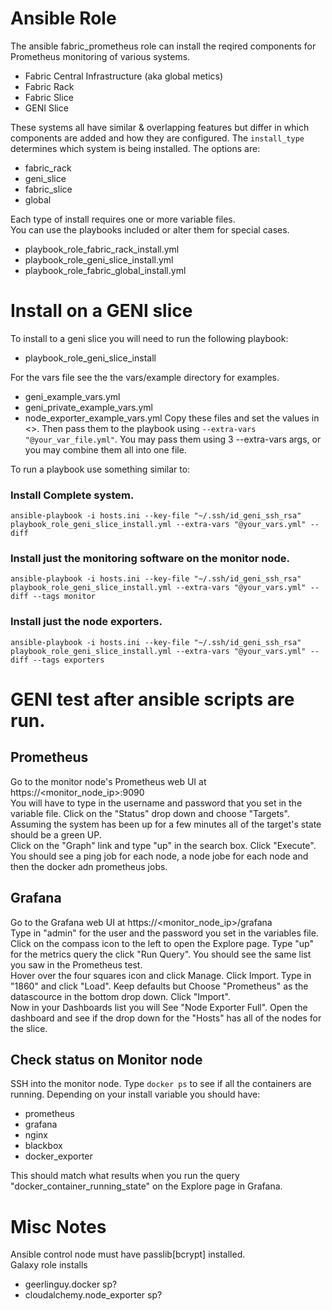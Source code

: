 # Ansible Role
The ansible fabric_prometheus role can install the reqired components for Prometheus monitoring of various systems.
* Fabric Central Infrastructure (aka global metics)
* Fabric Rack
* Fabric Slice
* GENI Slice

These systems all have similar & overlapping features but differ in which components are added and how they are configured.
The `install_type` determines which system is being installed. The options are:
* fabric_rack
* geni_slice
* fabric_slice
* global

Each type of install requires one or more variable files.  
You can use the playbooks included or alter them for special cases.
* playbook_role_fabric_rack_install.yml
* playbook_role_geni_slice_install.yml
* playbook_role_fabric_global_install.yml





# Install on a GENI slice

To install to a geni slice you will need to run the following playbook:
* playbook_role_geni_slice_install

For the vars file see the the vars/example directory for examples. 
* geni_example_vars.yml
* geni_private_example_vars.yml
* node_exporter_example_vars.yml
Copy these files and set the values in <>. Then pass them to the playbook using `--extra-vars "@your_var_file.yml"`. You may pass them using 3 --extra-vars args, or you may combine them all into one file.

To run a playbook use something similar to:

### Install Complete system.
`ansible-playbook -i hosts.ini --key-file "~/.ssh/id_geni_ssh_rsa" playbook_role_geni_slice_install.yml --extra-vars "@your_vars.yml" --diff`

### Install just the monitoring software on the monitor node.
`ansible-playbook -i hosts.ini --key-file "~/.ssh/id_geni_ssh_rsa" playbook_role_geni_slice_install.yml --extra-vars "@your_vars.yml" --diff --tags monitor`

### Install just the node exporters.
`ansible-playbook -i hosts.ini --key-file "~/.ssh/id_geni_ssh_rsa" playbook_role_geni_slice_install.yml --extra-vars "@your_vars.yml" --diff --tags exporters`


# GENI test after ansible scripts are run.
## Prometheus
Go to the monitor node's Prometheus web UI at https://<monitor_node_ip>:9090  
You will have to type in the username and password that you set in the variable file.
Click on the "Status" drop down and choose "Targets".  Assuming the system has been up for a few minutes all of the target's state should be a green UP.  
Click on the "Graph" link and type "up" in the search box. Click "Execute". You should see a ping job for each node, a node jobe for each node and then the docker adn prometheus jobs.

## Grafana
Go to the Grafana web UI at https://<monitor_node_ip>/grafana  
Type in "admin" for the user and the password you set in the variables file.  
Click on the compass icon to the left to open the Explore page. Type "up" for the metrics query the click "Run Query". You should see the same list you saw in the Prometheus test.  
Hover over the four squares icon and click Manage.  Click Import. Type in "1860" and click "Load". Keep defaults but Choose "Prometheus" as the datascource in the bottom drop down. Click "Import".  
Now in your Dashboards list you will See "Node Exporter Full". Open the dashboard and see if the drop down for the "Hosts" has all of the nodes for the slice.

## Check status on Monitor node
SSH into the monitor node. Type `docker ps` to see if all the containers are running. Depending on your install variable you should have: 
* prometheus
* grafana
* nginx
* blackbox
* docker_exporter

This should match what results when you run the query "docker_container_running_state" on the Explore page in Grafana.  



# Misc Notes
Ansible control node must have  passlib[bcrypt] installed.  
Galaxy role installs 
* geerlinguy.docker sp?
* cloudalchemy.node_exporter sp?
